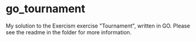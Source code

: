 # go_tournament
My solution to the Exercism exercise "Tournament", written in GO. Please see the readme in the folder for more information.
